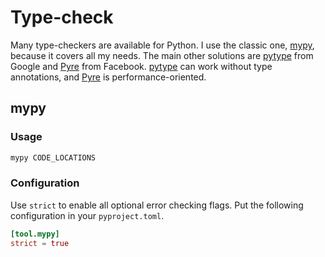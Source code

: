 # Type-check

Many type-checkers are available for Python. I use the classic one, [mypy](https://mypy.readthedocs.io/en/stable/index.html), because it covers all my needs. The main other solutions are [pytype](https://github.com/google/pytype) from Google and [Pyre](https://pyre-check.org/) from Facebook. [pytype](https://github.com/google/pytype) can work without type annotations, and [Pyre](https://pyre-check.org/) is performance-oriented.

## mypy

### Usage

```sh
mypy CODE_LOCATIONS
```

### Configuration

Use `strict` to enable all optional error checking flags. Put the following configuration in your `pyproject.toml`.

```toml
[tool.mypy]
strict = true
```
